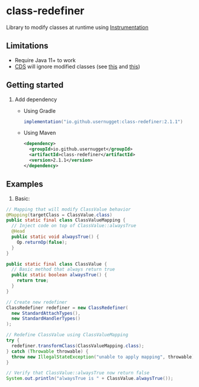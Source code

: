 # class-redefiner
Library to modify classes at runtime using [Instrumentation](https://docs.oracle.com/en/java/javase/20/docs/api/java.instrument/java/lang/instrument/Instrumentation.html)

## Limitations
- Require Java 11+ to work
- [CDS](https://openjdk.org/jeps/310) will ignore modified classes
  (see [this](https://github.com/openjdk/jdk/blob/9def4538ab5456d689fd289bdef66fd1655773bc/src/hotspot/share/classfile/systemDictionaryShared.cpp#L272-L274) and [this](https://github.com/openjdk/jdk/blob/9def4538ab5456d689fd289bdef66fd1655773bc/src/hotspot/share/classfile/systemDictionaryShared.cpp#L545-L560))

## Getting started

1) Add dependency
   + Using Gradle
     ```groovy
     implementation("io.github.usernugget:class-redefiner:2.1.1")
     ```

   + Using Maven
     ```xml
     <dependency>
       <groupId>io.github.usernugget</groupId>
       <artifactId>class-redefiner</artifactId>
       <version>2.1.1</version>
     </dependency>
     ```

## Examples

1) Basic:
```java
// Mapping that will modify ClassValue behavior
@Mapping(targetClass = ClassValue.class)
public static final class ClassValueMapping {
  // Inject code on top of ClassValue::alwaysTrue
  @Head
  public static void alwaysTrue() {
    Op.returnOp(false);
  }
}

public static final class ClassValue {
  // Basic method that always return true
  public static boolean alwaysTrue() {
    return true;
  }
}

// Create new redefiner
ClassRedefiner redefiner = new ClassRedefiner(
  new StandardAttachTypes(),
  new StandardHandlerTypes()
);

// Redefine ClassValue using ClassValueMapping
try {
  redefiner.transformClass(ClassValueMapping.class);
} catch (Throwable throwable) {
  throw new IllegalStateException("unable to apply mapping", throwable);
}

// Verify that ClassValue::alwaysTrue now return false
System.out.println("alwaysTrue is " + ClassValue.alwaysTrue());
```